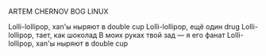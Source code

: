 ARTEM CHERNOV BOG LINUX


Lolli-lollipop, xan'ы ныряют в double cup
Lolli-lollipop, ещё один drug
Lolli-lollipop, тает, как шоколад
В моих руках твой зад — я его фанат
Lolli-lollipop, xan'ы ныряют в double cup
